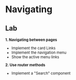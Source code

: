 <!-- .slide: class="exercice" -->

# Navigating

## Lab

<small>

**1. Navigating between pages**

- Implement the card Links
- Implement the navigation menu
- Show the active menu links

**2. Use router methods**

- Implement a "Search" component

</small>
